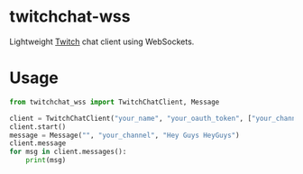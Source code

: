 # twitchchat-wss
Lightweight [Twitch](https://twitch.tv) chat client using 
WebSockets.

# Usage
```python
from twitchchat_wss import TwitchChatClient, Message

client = TwitchChatClient("your_name", "your_oauth_token", ["your_channel"])
client.start()
message = Message("", "your_channel", "Hey Guys HeyGuys")
client.message
for msg in client.messages():
    print(msg)
```